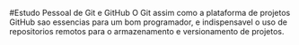#Estudo Pessoal de Git e GitHub
O Git assim como a plataforma de projetos GitHub sao essencias para um bom programador, e indispensavel o uso de repositorios remotos
para o armazenamento e versionamento de projetos.


